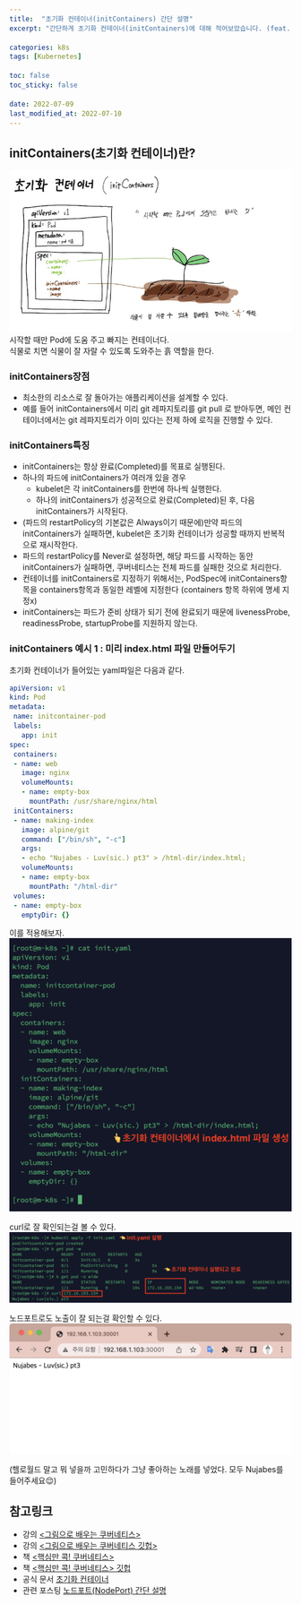 ```yaml
---
title:  "초기화 컨테이너(initContainers) 간단 설명"
excerpt: "간단하게 초기화 컨테이너(initContainers)에 대해 적어보았습니다. (feat. Nujabes)"

categories: k8s
tags: [Kubernetes]

toc: false
toc_sticky: false
 
date: 2022-07-09
last_modified_at: 2022-07-10
---
```


## initContainers(초기화 컨테이너)란?
![초기화 컨테이너를 흙에 비유한 그림](/assets/images/k8s/220709-initcontainer-pic.jpg)
시작할 때만 Pod에 도움 주고 빠지는 컨테이너다.   
식물로 치면 식물이 잘 자랄 수 있도록 도와주는 흙 역할을 한다.



### initContainers장점
* 최소한의 리소스로 잘 돌아가는 애플리케이션을 설계할 수 있다.
* 예를 들어 initContainers에서 미리 git 레파지토리를 git pull 로 받아두면, 메인 컨테이너에서는 git 레파지토리가 이미 있다는 전제 하에 로직을 진행할 수 있다.


### initContainers특징
* initContainers는 항상 완료(Completed)를 목표로 실행된다.
* 하나의 파드에 initContainers가 여러개 있을 경우
  * kubelet은 각 initContainers를 한번에 하나씩 실행한다.
  * 하나의 initContainers가 성공적으로 완료(Completed)된 후, 다음 initContainers가 시작된다.
* (파드의 restartPolicy의 기본값은 Always이기 때문에)만약 파드의 initContainers가 실패하면, kubelet은 초기화 컨테이너가 성공할 때까지 반복적으로 재시작한다. 
* 파드의 restartPolicy를 Never로 설정하면, 해당 파드를 시작하는 동안 initContainers가 실패하면, 쿠버네티스는 전체 파드를 실패한 것으로 처리한다.
* 컨테이너를 initContainers로 지정하기 위해서는, PodSpec에 initContainers항목을 containers항목과 동일한 레벨에 지정한다 (containers 항목 하위에 명세 지정x)
* initContainers는 파드가 준비 상태가 되기 전에 완료되기 때문에 livenessProbe, readinessProbe, startupProbe를 지원하지 않는다.


### initContainers 예시 1 : 미리 index.html 파일 만들어두기

초기화 컨테이너가 들어있는 yaml파일은 다음과 같다.
```yaml
apiVersion: v1
kind: Pod
metadata:
 name: initcontainer-pod
 labels:
   app: init
spec:
 containers:
 - name: web
   image: nginx
   volumeMounts:
   - name: empty-box
     mountPath: /usr/share/nginx/html
 initContainers:
 - name: making-index
   image: alpine/git
   command: ["/bin/sh", "-c"]
   args:
   - echo "Nujabes - Luv(sic.) pt3" > /html-dir/index.html;
   volumeMounts:
   - name: empty-box
     mountPath: "/html-dir"
 volumes:
 - name: empty-box
   emptyDir: {}
```

이를 적용해보자.
![초기화 컨테이너 yaml 파일](/assets/images/k8s/220709-initcontainer-nujabes-yaml.png)

curl로 잘 확인되는걸 볼 수 있다.
![curl이 잘 작동하는 그림](/assets/images/k8s/220709-initcontainer-nujabes.png)

노드포트로도 노출이 잘 되는걸 확인할 수 있다.
![노드포트로 노출해서 브라우저에서 접근한 그림](/assets/images/k8s/220709-initcontainer-nujabes-nodeport-exposed.png)

(헬로월드 말고 뭐 넣을까 고민하다가 그냥 좋아하는 노래를 넣었다. 모두 Nujabes를 들어주세요😌)




## 참고링크
* 강의 [<그림으로 배우는 쿠버네티스>](https://www.inflearn.com/course/%EA%B7%B8%EB%A6%BC%EC%9C%BC%EB%A1%9C-%EB%B0%B0%EC%9A%B0%EB%8A%94-%EC%BF%A0%EB%B2%84%EB%84%A4%ED%8B%B0%EC%8A%A4/dashboard)
* 강의 [<그림으로 배우는 쿠버네티스 깃헙>](https://github.com/sysnet4admin/_Lecture_k8s_learning.kit/blob/main/ch7/7.6/pod-initContainers.yaml)
* 책 [<핵심만 콕! 쿠버네티스>](https://www.kyobobook.co.kr/product/detailViewKor.laf?mallGb=KOR&ejkGb=KOR&barcode=9791165920180)
* 책 [<핵심만 콕! 쿠버네티스> 깃헙](https://github.com/bjpublic/core_kubernetes/blob/master/chapters/05/init-container.yaml)
* 공식 문서 [초기화 컨테이너](https://kubernetes.io/ko/docs/concepts/workloads/pods/init-containers/)
* 관련 포스팅 [노드포트(NodePort) 간단 설명](https://lifeoncloud.github.io/k8s/nodeport/) 